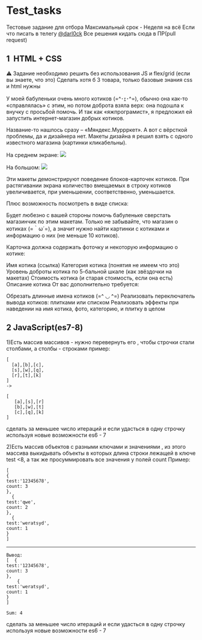 # Test_tasks
Тестовые задание для отбора Максимальный срок - Неделя на всё
Если что писать в телегу [@darl0ck](https://t.me/darl0ck)
Все решения кидать сюда в ПР(pull request)

## 1  HTML + CSS
⚠️ Задание необходимо решить без использования JS и flex/grid (если вы знаете, что это)
Сделать хотя б 3 товара, только базовые знания css и html нужны

У моей бабуленьки очень много котиков (=^･ｪ･^=), обычно она как-то «справлялась» с этим, но потом доброта взяла верх: она подошла к внучку с просьбой помочь. И так как «яжпрограмист», я предложил ей запустить интернет-магазин добрых котиков.

Название-то нашлось сразу – «Мяндекс.Муррркет». А вот с вёрсткой проблемы, да и дизайнера нет. Макеты дизайна я решил взять с одного известного магазина (картинки кликабельны).

На среднем экране:
 ![](https://cloud.githubusercontent.com/assets/357689/10816073/f482985c-7e51-11e5-8dcb-bcc832f80e86.png)

На большом:
 ![](https://cloud.githubusercontent.com/assets/357689/10816080/fefe442a-7e51-11e5-805a-e9f4ba9274e6.png)
 
Эти макеты демонстрируют поведение блоков-карточек котиков. При растягивании экрана количество вмещаемых в строку котиков увеличивается, при уменьшении, соответственно, уменьшается.

Плюс возможность посмотреть в виде списка:
 

Будет любезно с вашей стороны помочь бабуленьке сверстать магазинчик по этим макетам. Только не забывайте, что магазин о котиках (=｀ω´=), а значит нужно найти картинки с котиками и информацию о них (не меньше 10 котиков).

Карточка должна содержать фоточку и некоторую информацию о котике:

Имя котика (ссылка)
Категория котика (понятия не имеем что это)
Уровень доброты котика по 5-бальной шкале (как звёздочки на макетах)
Стоимость котика (и старая стоимость, если она есть)
Описание котика
От вас дополнительно требуется:

Обрезать длинные имена котиков (=^ ◡ ^=)
Реализовать переключатель вывода котиков: плитками или списком
Реализовать эффекты при наведении на имя котика, фото, категорию, и плитку в целом


## 2 JavaScript(es7-8)
1)Есть массив массивов - нужно перевернуть его , чтобы строчки стали столбами, а столбы - строками
  пример:
  ```
  [
    [a],[b],[c],
    [s],[w],[q],
    [r],[t],[k]
  ]
  ->
  
  [
     [a],[s],[r]
     [b],[w],[t]
     [c],[q],[k]   
  ]
  ```
  сделать за меньшее число итераций и если удасться в одну строчку используя новые возможности es6 - 7 
  
  2)Есть массив объектов с разными ключами и значениями , из этого массива выкидывать объекты в которых длина строки лежащей в ключе test <8, а так же просуммировать все значения у полей count
  Пример:
  ```
  [
  {
  test:'12345678',
  count: 3
  },
    {
  test:'qwe',
  count: 2
  },
    {
  test:'weratsyd',
  count: 1
  }
  ]
  ```
  ---
  ```
  Вывод:
  [  {
  test:'12345678',
  count: 3
  },
      {
  test:'weratsyd',
  count: 1
  }
  ]
  
  Sum: 4
   ```
 сделать за меньшее число итераций и если удасться в одну строчку используя новые возможности es6 - 7 

  
